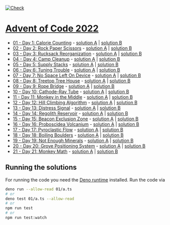[![Check](https://github.com/Laniman/aoc-2022/actions/workflows/check.yml/badge.svg)](https://github.com/Laniman/aoc-2022/actions/workflows/check.yml)

# [Advent of Code 2022](https://adventofcode.com/2022)

- [01 - Day 1: Calorie Counting](https://adventofcode.com/2022/day/1) -
  [solution A](./01/a.ts) | [solution B](./01/b.ts)
- [02 - Day 2: Rock Paper Scissors](https://adventofcode.com/2022/day/2) -
  [solution A](./02/a.ts) | [solution B](./02/b.ts)
- [03 - Day 3: Rucksack Reorganization](https://adventofcode.com/2022/day/3) -
  [solution A](./03/a.ts) | [solution B](./03/b.ts)
- [04 - Day 4: Camp Cleanup](https://adventofcode.com/2022/day/4) -
  [solution A](./04/a.ts) | [solution B](./04/b.ts)
- [05 - Day 5: Supply Stacks](https://adventofcode.com/2022/day/5) -
  [solution A](./05/a.ts) | [solution B](./05/b.ts)
- [06 - Day 6: Tuning Trouble](https://adventofcode.com/2022/day/6) -
  [solution A](./06/a.ts) | [solution B](./06/b.ts)
- [07 - Day 7: No Space Left On Device](https://adventofcode.com/2022/day/7) -
  [solution A](./07/a.ts) | [solution B](./07/b.ts)
- [08 - Day 8: Treetop Tree House](https://adventofcode.com/2022/day/8) -
  [solution A](./08/a.ts) | [solution B](./08/b.ts)
- [09 - Day 9: Rope Bridge](https://adventofcode.com/2022/day/9) -
  [solution A](./09/a.ts) | [solution B](./09/b.ts)
- [10 - Day 10: Cathode-Ray Tube](https://adventofcode.com/2022/day/10) -
  [solution A](./10/a.ts) | [solution B](./10/b.ts)
- [11 - Day 11: Monkey in the Middle](https://adventofcode.com/2022/day/11) -
  [solution A](./11/a.ts) | [solution B](./11/b.ts)
- [12 - Day 12: Hill Climbing Algorithm](https://adventofcode.com/2022/day/12) -
  [solution A](./12/a.ts) | [solution B](./12/b.ts)
- [13 - Day 13: Distress Signal](https://adventofcode.com/2022/day/13) -
  [solution A](./13/a.ts) | [solution B](./13/b.ts)
- [14 - Day 14: Regolith Reservoir](https://adventofcode.com/2022/day/14) -
  [solution A](./14/a.ts) | [solution B](./14/b.ts)
- [15 - Day 15: Beacon Exclusion Zone](https://adventofcode.com/2022/day/15) -
  [solution A](./15/a.ts) | [solution B](./15/b.ts)
- [16 - Day 16: Proboscidea Volcanium](https://adventofcode.com/2022/day/16) -
  [solution A](./16/a.ts) | [solution B](./16/b.ts)
- [17 - Day 17: Pyroclastic Flow](https://adventofcode.com/2022/day/17) -
  [solution A](./17/a.ts) | [solution B](./17/b.ts)
- [18 - Day 18: Boiling Boulders](https://adventofcode.com/2022/day/18) -
  [solution A](./18/a.ts) | [solution B](./18/b.ts)
- [19 - Day 19: Not Enough Minerals](https://adventofcode.com/2022/day/19) -
  [solution A](./19/a.ts) | [solution B](./19/b.ts)
- [20 - Day 20: Grove Positioning System](https://adventofcode.com/2022/day/20) -
  [solution A](./20/a.ts) | [solution B](./20/b.ts)
- [21 - Day 21: Monkey Math](https://adventofcode.com/2022/day/21) -
  [solution A](./21/a.ts) | [solution B](./21/b.ts)

## Running the solutions

For running the code you need the [Deno runtime](https://deno.land/) installed.
Run the code via

```bash
deno run --allow-read 01/a.ts
# or
deno test 01/a.ts --allow-read
# or
npm run test
# or
npm run test:watch
```

